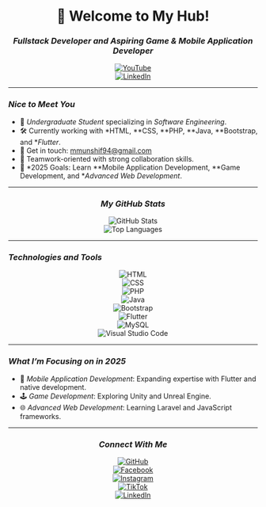 <div align="center">

# 🚀 Welcome to My Hub!  
### *Fullstack Developer and Aspiring Game & Mobile Application Developer*  

[![YouTube](https://img.shields.io/badge/YouTube-red?style=for-the-badge&logo=youtube&logoColor=white)](https://youtube.com)  
[![LinkedIn](https://img.shields.io/badge/LinkedIn-blue?style=for-the-badge&logo=linkedin&logoColor=white)](https://www.linkedin.com/in/mohamed-munshif-a29338261)  

</div>

---

### *Nice to Meet You*  

- 🌟 *Undergraduate Student* specializing in *Software Engineering*.  
- 🛠 Currently working with *HTML, **CSS, **PHP, **Java, **Bootstrap, and **Flutter*.  
- 📧 Get in touch: [mmunshif94@gmail.com](mailto:mmunshif94@gmail.com)  
- 🤝 Teamwork-oriented with strong collaboration skills.  
- 🎯 *2025 Goals: Learn **Mobile Application Development, **Game Development, and **Advanced Web Development*.  

---

<div align="center">

### *My GitHub Stats*  

![GitHub Stats](https://github-readme-stats.vercel.app/api?username=mohammed-munshif&show_icons=true&theme=holi&hide_title=true&rank_icon=github)  
![Top Languages](https://github-readme-stats.vercel.app/api/top-langs/?username=mohammed-munshif&layout=compact&theme=holi)  

</div>

---

### *Technologies and Tools*  

<div align="center">

![HTML](https://img.shields.io/badge/-HTML-orange?style=for-the-badge&logo=html5&logoColor=white)  
![CSS](https://img.shields.io/badge/-CSS-blue?style=for-the-badge&logo=css3&logoColor=white)  
![PHP](https://img.shields.io/badge/-PHP-777BB4?style=for-the-badge&logo=php&logoColor=white)  
![Java](https://img.shields.io/badge/-Java-orange?style=for-the-badge&logo=java&logoColor=white)  
![Bootstrap](https://img.shields.io/badge/-Bootstrap-purple?style=for-the-badge&logo=bootstrap&logoColor=white)  
![Flutter](https://img.shields.io/badge/-Flutter-02569B?style=for-the-badge&logo=flutter&logoColor=white)  
![MySQL](https://img.shields.io/badge/-MySQL-blue?style=for-the-badge&logo=mysql&logoColor=white)  
![Visual Studio Code](https://img.shields.io/badge/-VS%20Code-blue?style=for-the-badge&logo=visual-studio-code&logoColor=white)  

</div>

---

### *What I’m Focusing on in 2025*  

- 📱 *Mobile Application Development*: Expanding expertise with Flutter and native development.  
- 🕹 *Game Development*: Exploring Unity and Unreal Engine.  
- 🌐 *Advanced Web Development*: Learning Laravel and JavaScript frameworks.  

---

<div align="center">

### *Connect With Me*  

[![GitHub](https://img.shields.io/badge/-GitHub-black?style=for-the-badge&logo=github&logoColor=white)](https://github.com/mohammed-munshif)  
[![Facebook](https://img.shields.io/badge/-Facebook-blue?style=for-the-badge&logo=facebook&logoColor=white)](https://www.facebook.com/profile.php?id=61557606339427)  
[![Instagram](https://img.shields.io/badge/-Instagram-purple?style=for-the-badge&logo=instagram&logoColor=white)](https://www.instagram.com/munshifff_/)  
[![TikTok](https://img.shields.io/badge/-TikTok-black?style=for-the-badge&logo=tiktok&logoColor=white)](https://www.tiktok.com/@munshif__)  
[![LinkedIn](https://img.shields.io/badge/-LinkedIn-blue?style=for-the-badge&logo=linkedin&logoColor=white)](https://www.linkedin.com/in/mohamed-munshif-a29338261)  

</div>
